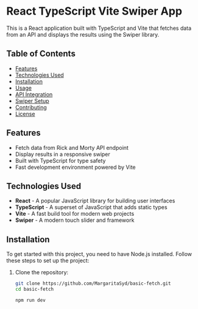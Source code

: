 # React TypeScript Vite Swiper App  

This is a React application built with TypeScript and Vite that fetches data from an API and displays the results using the Swiper library.  

## Table of Contents  

- [Features](#features)  
- [Technologies Used](#technologies-used)  
- [Installation](#installation)  
- [Usage](#usage)  
- [API Integration](#api-integration)  
- [Swiper Setup](#swiper-setup)  
- [Contributing](#contributing)  
- [License](#license)  

## Features  

- Fetch data from Rick and Morty API endpoint  
- Display results in a responsive swiper  
- Built with TypeScript for type safety  
- Fast development environment powered by Vite  

## Technologies Used  

- **React** - A popular JavaScript library for building user interfaces  
- **TypeScript** - A superset of JavaScript that adds static types  
- **Vite** - A fast build tool for modern web projects  
- **Swiper** - A modern touch slider and framework  

## Installation  

To get started with this project, you need to have Node.js installed. Follow these steps to set up the project:  

1. Clone the repository:  

   ```bash  
   git clone https://github.com/MargaritaSyd/basic-fetch.git  
   cd basic-fetch

   npm run dev  